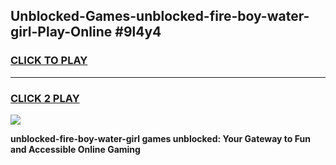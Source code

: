 
## Unblocked-Games-unblocked-fire-boy-water-girl-Play-Online #9l4y4
<h3>
<a href="https://news.freeplayer.one?title=unblocked-fire-boy-water-girl&ref=3">CLICK TO PLAY</a></h3>
<hr>

<h3>
<a href="https://news.freeplayer.one?title=unblocked-fire-boy-water-girl&ref=3">CLICK 2 PLAY</a>
  
</h3>

<a href="https://news.freeplayer.one?title=unblocked-fire-boy-water-girl&ref=3"><img src="https://clearcache.store/games.png"></a>


**unblocked-fire-boy-water-girl games unblocked: Your Gateway to Fun and Accessible Online Gaming**
